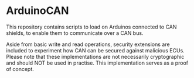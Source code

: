 # ArduinoCAN

This repository contains scripts to load on Arduinos connected to CAN shields, to enable them to communicate over a CAN bus.

Aside from basic write and read operations, security extensions are included to experiment how CAN can be secured against malicious ECUs. Please note that these implementations are not necessarily cryptographic and should NOT be used in practise. This implementation serves as a proof of concept.